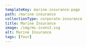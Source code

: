 ```yaml
---
templateKey: marine-insurance-page
path: /marine-insurance
collectionType: corporate-insurance
title: Marine Insurance
image: /img/mi-iconv2.svg
alt: Marine Insurance
tags: [four]
---
```

